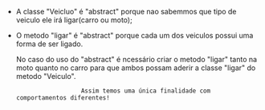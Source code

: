 - A classe "Veicluo" é "abstract" porque nao sabemmos que tipo de veiculo ele irá ligar(carro ou moto);
- O metodo "ligar" é "abstract" porque cada um dos veiculos possui uma forma de ser ligado.

    No caso do uso do "abstract" é ncessário criar o metodo "ligar" tanto na moto quanto no carro para que ambos possam
aderir a classe "ligar" do metodo "Veiculo".

                        Assim temos uma única finalidade com comportamentos diferentes!